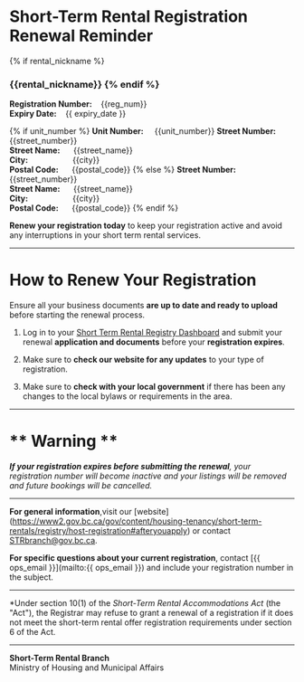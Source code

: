 # Short-Term Rental Registration Renewal Reminder

{% if rental_nickname %}
### {{rental_nickname}} {% endif %}  
**Registration Number:**&nbsp;&nbsp;&nbsp;&nbsp;{{reg_num}}  
**Expiry Date:**&nbsp;&nbsp;&nbsp;&nbsp;{{ expiry_date }}


{% if unit_number %}
**Unit Number:**&nbsp;&nbsp;&nbsp;&nbsp;&nbsp;{{unit_number}}
**Street Number:**&nbsp;  {{street_number}}  
**Street Name:**&nbsp;&nbsp;&nbsp;&nbsp;&nbsp;    {{street_name}}  
**City:**&nbsp;&nbsp;&nbsp;&nbsp;&nbsp;&nbsp;&nbsp;&nbsp;&nbsp;&nbsp;&nbsp;&nbsp;&nbsp;&nbsp;&nbsp;&nbsp;&nbsp;&nbsp;&nbsp;&nbsp;{{city}}  
**Postal Code:**&nbsp;&nbsp;&nbsp;&nbsp;&nbsp;&nbsp;{{postal_code}}
{% else %}
**Street Number:**&nbsp;  {{street_number}}  
**Street Name:**&nbsp;&nbsp;&nbsp;&nbsp;&nbsp;    {{street_name}}  
**City:**&nbsp;&nbsp;&nbsp;&nbsp;&nbsp;&nbsp;&nbsp;&nbsp;&nbsp;&nbsp;&nbsp;&nbsp;&nbsp;&nbsp;&nbsp;&nbsp;&nbsp;&nbsp;&nbsp;&nbsp;{{city}}  
**Postal Code:**&nbsp;&nbsp;&nbsp;&nbsp;&nbsp;&nbsp;{{postal_code}}
{% endif %}

**Renew your registration today** to keep your registration active and avoid any interruptions in your short term rental services.  

---
# How to Renew Your Registration
Ensure all your business documents **are up to date and ready to upload** before starting the renewal process.
1. Log in to your [Short Term Rental Registry Dashboard](https://host.shorttermrental.registry.gov.bc.ca/en-CA/auth/login/) and submit your renewal **application and documents** before your **registration expires**.


2. Make sure to **check our website for any updates** to your type of registration.   


3. Make sure to **check with your local government** if there has been any changes to the local bylaws or requirements in the area.
---
# ** Warning **
_**If your registration expires before submitting the renewal**, your registration number will become inactive and your listings will be removed and future bookings will be cancelled._

---  
**For general information**,visit our [website] (https://www2.gov.bc.ca/gov/content/housing-tenancy/short-term-rentals/registry/host-registration#afteryouapply) or contact [STRbranch@gov.bc.ca](mailto:STRbranch@gov.bc.ca).

**For specific questions about your current registration**, contact [{{ ops_email }}](mailto:{{ ops_email }}) and include your registration number in the subject.

---
*Under section 10(1) of the _Short-Term Rental Accommodations Act_ (the "Act"), the Registrar may refuse to grant a renewal of a registration if it does not meet the short-term rental offer registration requirements under section 6 of the Act.

---

**Short-Term Rental Branch**  
Ministry of Housing and Municipal Affairs
